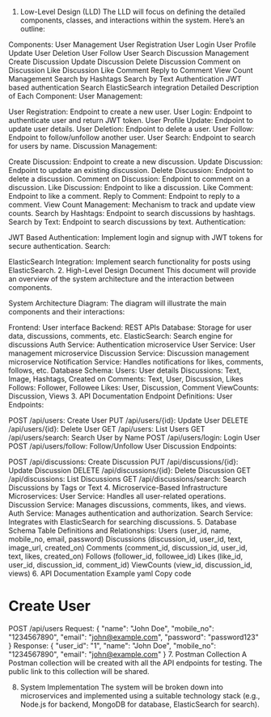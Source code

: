 1. Low-Level Design (LLD)
The LLD will focus on defining the detailed components, classes, and interactions within the system. Here’s an outline:

Components:
User Management
User Registration
User Login
User Profile Update
User Deletion
User Follow
User Search
Discussion Management
Create Discussion
Update Discussion
Delete Discussion
Comment on Discussion
Like Discussion
Like Comment
Reply to Comment
View Count Management
Search by Hashtags
Search by Text
Authentication
JWT based authentication
Search
ElasticSearch integration
Detailed Description of Each Component:
User Management:

User Registration: Endpoint to create a new user.
User Login: Endpoint to authenticate user and return JWT token.
User Profile Update: Endpoint to update user details.
User Deletion: Endpoint to delete a user.
User Follow: Endpoint to follow/unfollow another user.
User Search: Endpoint to search for users by name.
Discussion Management:

Create Discussion: Endpoint to create a new discussion.
Update Discussion: Endpoint to update an existing discussion.
Delete Discussion: Endpoint to delete a discussion.
Comment on Discussion: Endpoint to comment on a discussion.
Like Discussion: Endpoint to like a discussion.
Like Comment: Endpoint to like a comment.
Reply to Comment: Endpoint to reply to a comment.
View Count Management: Mechanism to track and update view counts.
Search by Hashtags: Endpoint to search discussions by hashtags.
Search by Text: Endpoint to search discussions by text.
Authentication:

JWT Based Authentication: Implement login and signup with JWT tokens for secure authentication.
Search:

ElasticSearch Integration: Implement search functionality for posts using ElasticSearch.
2. High-Level Design Document
This document will provide an overview of the system architecture and the interaction between components.

System Architecture Diagram:
The diagram will illustrate the main components and their interactions:

Frontend: User interface
Backend: REST APIs
Database: Storage for user data, discussions, comments, etc.
ElasticSearch: Search engine for discussions
Auth Service: Authentication microservice
User Service: User management microservice
Discussion Service: Discussion management microservice
Notification Service: Handles notifications for likes, comments, follows, etc.
Database Schema:
Users: User details
Discussions: Text, Image, Hashtags, Created on
Comments: Text, User, Discussion, Likes
Follows: Follower, Followee
Likes: User, Discussion, Comment
ViewCounts: Discussion, Views
3. API Documentation
Endpoint Definitions:
User Endpoints:

POST /api/users: Create User
PUT /api/users/{id}: Update User
DELETE /api/users/{id}: Delete User
GET /api/users: List Users
GET /api/users/search: Search User by Name
POST /api/users/login: Login User
POST /api/users/follow: Follow/Unfollow User
Discussion Endpoints:

POST /api/discussions: Create Discussion
PUT /api/discussions/{id}: Update Discussion
DELETE /api/discussions/{id}: Delete Discussion
GET /api/discussions: List Discussions
GET /api/discussions/search: Search Discussions by Tags or Text
4. Microservice-Based Infrastructure
Microservices:
User Service: Handles all user-related operations.
Discussion Service: Manages discussions, comments, likes, and views.
Auth Service: Manages authentication and authorization.
Search Service: Integrates with ElasticSearch for searching discussions.
5. Database Schema
Table Definitions and Relationships:
Users (user_id, name, mobile_no, email, password)
Discussions (discussion_id, user_id, text, image_url, created_on)
Comments (comment_id, discussion_id, user_id, text, likes, created_on)
Follows (follower_id, followee_id)
Likes (like_id, user_id, discussion_id, comment_id)
ViewCounts (view_id, discussion_id, views)
6. API Documentation Example
yaml
Copy code
# Create User
POST /api/users
Request:
{
  "name": "John Doe",
  "mobile_no": "1234567890",
  "email": "john@example.com",
  "password": "password123"
}
Response:
{
  "user_id": "1",
  "name": "John Doe",
  "mobile_no": "1234567890",
  "email": "john@example.com"
}
7. Postman Collection
A Postman collection will be created with all the API endpoints for testing. The public link to this collection will be shared.

8. System Implementation
The system will be broken down into microservices and implemented using a suitable technology stack (e.g., Node.js for backend, MongoDB for database, ElasticSearch for search).
